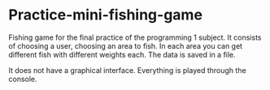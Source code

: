 # Practice-mini-fishing-game
Fishing game for the final practice of the programming 1 subject. It consists of choosing a user, choosing an area to fish. In each area you can get different fish with different weights each. The data is saved in a file.

It does not have a graphical interface. Everything is played through the console.
